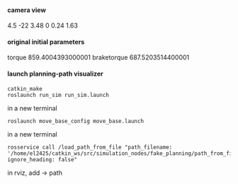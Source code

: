 #### camera view

<pose>4.5 -22 3.48 0 0.24 1.63</pose>

#### original initial parameters

torque 859.4004393000001
braketorque 687.5203514400001

#### launch planning-path visualizer

```cd catkin_ws
catkin_make
roslaunch run_sim run_sim.launch
```

in a new terminal

```roslaunch move_base_config move_base.launch```

in a new terminal
```rosservice list |grep  file (could skip)
rosservice call /load_path_from_file "path_filename: '/home/el2425/catkin_ws/src/simulation_nodes/fake_planning/path_from_file_planner/data/path.dat' 
ignore_heading: false"
```

in rviz, add -> path
